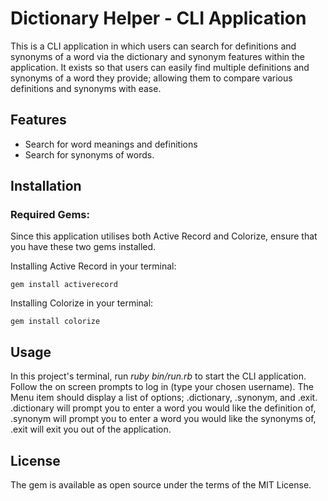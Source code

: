 # Dictionary Helper - CLI Application

This is a CLI application in which users can search for definitions and synonyms of a word via the dictionary and synonym features within the application. It exists so that users can easily find multiple definitions and synonyms of a word they provide; allowing them to compare various definitions and synonyms with ease.

## Features

- Search for word meanings and definitions
- Search for synonyms of words.

## Installation

### Required Gems:

Since this application utilises both Active Record and Colorize, ensure that you have these two gems installed.

Installing Active Record in your terminal:

```
gem install activerecord
```

Installing Colorize in your terminal:

```
gem install colorize
```

## Usage

In this project's terminal, run _ruby bin/run.rb_ to start the CLI application. Follow the on screen prompts to log in (type your chosen username). The Menu item should display a list of options; .dictionary, .synonym, and .exit. .dictionary will prompt you to enter a word you would like the definition of, .synonym will prompt you to enter a word you would like the synonyms of, .exit will exit you out of the application.

## License

The gem is available as open source under the terms of the MIT License.
